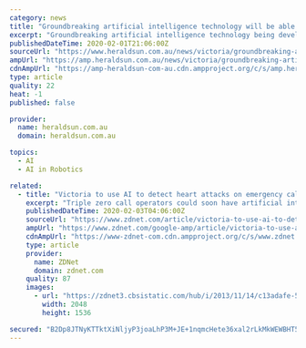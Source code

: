 ```yaml
---
category: news
title: "Groundbreaking artificial intelligence technology will be able to detect cardiac distress over the phone"
excerpt: "Groundbreaking artificial intelligence technology being developed for Ambulance Victoria is designed to pick up on key symptoms and immediately identify a potential heart attack. The $1.36 million Artificial Intelligence in Cardiac Arrest system will run in the background of incoming emergency calls to detect key words, language and sound ..."
publishedDateTime: 2020-02-01T21:06:00Z
sourceUrl: "https://www.heraldsun.com.au/news/victoria/groundbreaking-artificial-intelligence-technology-will-be-able-to-detect-cardiac-distress-over-the-phone/news-story/f33a93b8a23142c4fdaa4100f2457e16"
ampUrl: "https://amp.heraldsun.com.au/news/victoria/groundbreaking-artificial-intelligence-technology-will-be-able-to-detect-cardiac-distress-over-the-phone/news-story/f33a93b8a23142c4fdaa4100f2457e16"
cdnAmpUrl: "https://amp-heraldsun-com-au.cdn.ampproject.org/c/s/amp.heraldsun.com.au/news/victoria/groundbreaking-artificial-intelligence-technology-will-be-able-to-detect-cardiac-distress-over-the-phone/news-story/f33a93b8a23142c4fdaa4100f2457e16"
type: article
quality: 22
heat: -1
published: false

provider:
  name: heraldsun.com.au
  domain: heraldsun.com.au

topics:
  - AI
  - AI in Robotics

related:
  - title: "Victoria to use AI to detect heart attacks on emergency calls"
    excerpt: "Triple zero call operators could soon have artificial intelligence (AI) alert them to callers who suffer from a heart attack. The Victorian government announced on Sunday it was kicking in AU$1.36 million towards the Artificial Intelligence in Cardiac Arrest project, which will be developed by Monash University and Ambulance Victoria."
    publishedDateTime: 2020-02-03T04:06:00Z
    sourceUrl: "https://www.zdnet.com/article/victoria-to-use-ai-to-detect-heart-attacks-on-emergency-calls/"
    ampUrl: "https://www.zdnet.com/google-amp/article/victoria-to-use-ai-to-detect-heart-attacks-on-emergency-calls/"
    cdnAmpUrl: "https://www-zdnet-com.cdn.ampproject.org/c/s/www.zdnet.com/google-amp/article/victoria-to-use-ai-to-detect-heart-attacks-on-emergency-calls/"
    type: article
    provider:
      name: ZDNet
      domain: zdnet.com
    quality: 87
    images:
      - url: "https://zdnet3.cbsistatic.com/hub/i/2013/11/14/c13adafe-5fde-41cb-99d0-859c455db5d5/Melbourne_credit_Kevin_Poh.jpg"
        width: 2048
        height: 1536

secured: "B2Dp8JTNyKTTktXiNljyP3joaLhP3M+JE+1nqmcHete36xal2rLkMkWEWBHT5toDBNuXvftysp5DbDJ+5O1CQubpMKxjwlzaBqziCjg05+4DUooSa6Z+B1SjeW/Z/RHp0mCml7FxdHw74BSYTePUwqBkEx0kA6HLkpwv5Hcf19saYVPeKdLA8G3omcgGRAaHVNgIpBEz/EcobUGIJ2aQmdt2m9IjBisS/QpSCkHxPaIbAaWDdAu0XU1bQPGNMFg8L8cuuHZARM9ybvn8uQLt/xgZGRlTNOgkMCZPH14C4POFXE0TG1Y236J8TyayOhU0xt4eMQglEbos1eE3+IPiP5pd0hB0aFM1TsaXUSqf+3EzY+OUfxpx1Nfwiyp+tdlJbuCqRyYWRHv5yUz9+Ni9jBhNah8LH0WroHlBS+rktKWlzDvspINRTKX/OZa7gf4FcAKzNtvlH8IfL9rDjjBDvw297vz9cHIpQQs1p3GsQlM=;S+Bgne5JqKFQxgS1AAGiAQ=="
---
```


